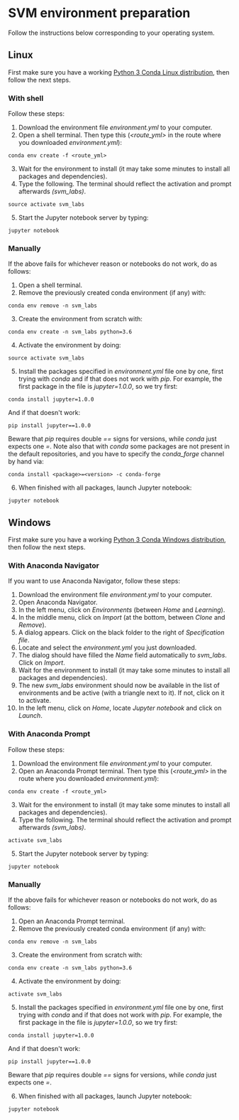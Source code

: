 # SVM environment preparation

Follow the instructions below corresponding to your operating system.

## Linux

First make sure you have a working <a href="https://www.anaconda.com/download/#linux">Python 3 Conda Linux distribution</a>, then follow the next steps.

### With shell

Follow these steps:

1. Download the environment file *environment.yml* to your computer.
2. Open a shell terminal. Then type this (*<route_yml>* in the route where you downloaded *environment.yml*):
  ```
  conda env create -f <route_yml>
  ```

3. Wait for the environment to install (it may take some minutes to install all packages and dependencies).
4. Type the following. The terminal should reflect the activation and prompt afterwards *(svm_labs)*.
  ```
  source activate svm_labs
  ```
  
5. Start the Jupyter notebook server by typing:
  ```
  jupyter notebook
  ```
  
### Manually

If the above fails for whichever reason or notebooks do not work, do as follows:
   
1. Open a shell terminal.
2. Remove the previously created conda environment (if any) with:
  ```
  conda env remove -n svm_labs
  ```
3. Create the environment from scratch with:
  ```
  conda env create -n svm_labs python=3.6
  ```
4. Activate the environment by doing:
  ```
  source activate svm_labs
  ```

5. Install the packages specified in *environment.yml* file one by one, first trying with *conda* and if that does not work with *pip*. For example, the first package in the file is *jupyter=1.0.0*, so we try first:
  ```
  conda install jupyter=1.0.0
  ```
  And if that doesn't work:
  ```
  pip install jupyter==1.0.0
  ```
  Beware that *pip* requires double *==* signs for versions, while *conda* just expects one *=*. Note also that with *conda* some packages are not present in the default repositories, and you have to specify the *conda_forge* channel by hand via:
  ```
  conda install <package>=<version> -c conda-forge
  ```

6. When finished with all packages, launch Jupyter notebook:
  ```
  jupyter notebook
  ```  


## Windows

First make sure you have a working <a href="https://www.anaconda.com/download/#windows">Python 3 Conda Windows distribution</a>, then follow the next steps.

### With Anaconda Navigator

If you want to use Anaconda Navigator, follow these steps:

1. Download the environment file *environment.yml* to your computer.
2. Open Anaconda Navigator.
3. In the left menu, click on *Environments* (between *Home* and *Learning*).
4. In the middle menu, click on *Import* (at the bottom, between *Clone* and *Remove*).
5. A dialog appears. Click on the black folder to the right of *Specification file*.
6. Locate and select the *environment.yml* you just downloaded.
7. The dialog should have filled the *Name* field automatically to *svm_labs*. Click on *Import*.
8. Wait for the environment to install (it may take some minutes to install all packages and dependencies).
9. The new *svm_labs* environment should now be available in the list of environments and be active (with a triangle next to it). If not, click on it to activate.
10. In the left menu, click on *Home*, locate *Jupyter notebook* and click on *Launch*.

### With Anaconda Prompt

Follow these steps:

1. Download the environment file *environment.yml* to your computer.
2. Open an Anaconda Prompt terminal. Then type this (*<route_yml>* in the route where you downloaded *environment.yml*):
  ```
  conda env create -f <route_yml>
  ```

3. Wait for the environment to install (it may take some minutes to install all packages and dependencies).
4. Type the following. The terminal should reflect the activation and prompt afterwards *(svm_labs)*.
  ```
  activate svm_labs
  ```
  
5. Start the Jupyter notebook server by typing:
  ```
  jupyter notebook
  ```

### Manually

If the above fails for whichever reason or notebooks do not work, do as follows:
   
1. Open an Anaconda Prompt terminal.
2. Remove the previously created conda environment (if any) with:
  ```
  conda env remove -n svm_labs
  ```
3. Create the environment from scratch with:
  ```
  conda env create -n svm_labs python=3.6
  ```
4. Activate the environment by doing:
  ```
  activate svm_labs
  ```

5. Install the packages specified in *environment.yml* file one by one, first trying with *conda* and if that does not work with *pip*. For example, the first package in the file is *jupyter=1.0.0*, so we try first:
  ```
  conda install jupyter=1.0.0
  ```
  And if that doesn't work:
  ```
  pip install jupyter==1.0.0
  ```
  Beware that *pip* requires double *==* signs for versions, while *conda* just expects one *=*.

6. When finished with all packages, launch Jupyter notebook:
  ```
  jupyter notebook
  ```

